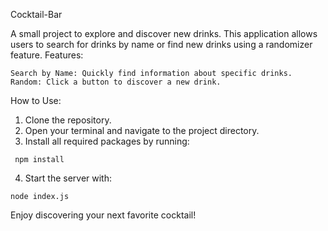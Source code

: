 Cocktail-Bar

A small project to explore and discover new drinks.
This application allows users to search for drinks by name or find new drinks using a randomizer feature.
Features:

    Search by Name: Quickly find information about specific drinks.
    Random: Click a button to discover a new drink.

How to Use:

  1.  Clone the repository.
  2.  Open your terminal and navigate to the project directory.
  3.  Install all required packages by running:

     npm install

  4.  Start the server with:

    node index.js

Enjoy discovering your next favorite cocktail!
